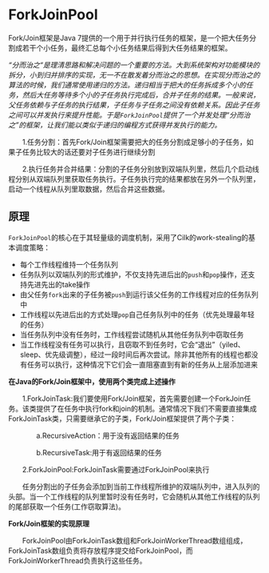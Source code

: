 # ForkJoinPool

Fork/Join框架是Java 7提供的一个用于并行执行任务的框架，是一个把大任务分割成若干个小任务，最终汇总每个小任务结果后得到大任务结果的框架。

*“分而治之“是理清思路和解决问题的一个重要的方法。大到系统架构对功能模块的拆分，小到归并排序的实现，无一不在散发着分而治之的思想。在实现分而治之的算法的时候，我们通常使用递归的方法。递归相当于把大的任务拆成多个小的任务，然后大任务等待多个小的子任务执行完成后，合并子任务的结果。一般来说，父任务依赖与子任务的执行结果，子任务与子任务之间没有依赖关系。因此子任务之间可以并发执行来提升性能。于是`ForkJoinPool`提供了一个并发处理“分而治之”的框架，让我们能以类似于递归的编程方式获得并发执行的能力。*

　　1.任务分割：首先Fork/Join框架需要把大的任务分割成足够小的子任务，如果子任务比较大的话还要对子任务进行继续分割

　　2.执行任务并合并结果：分割的子任务分别放到双端队列里，然后几个启动线程分别从双端队列里获取任务执行。子任务执行完的结果都放在另外一个队列里，启动一个线程从队列里取数据，然后合并这些数据。

## 原理

`ForkJoinPool`的核心在于其轻量级的调度机制，采用了Cilk的work-stealing的基本调度策略：

- 每个工作线程维持一个任务队列
- 任务队列以双端队列的形式维护，不仅支持先进后出的`push`和`pop`操作，还支持先进先出的take操作
- 由父任务`fork`出来的子任务被`push`到运行该父任务的工作线程对应的任务队列中
- 工作线程以先进后出的方式处理`pop`自己任务队列中的任务（优先处理最年轻的任务）
- 当任务队列中没有任务时，工作线程尝试随机从其他任务队列中窃取任务
- 当工作线程没有任务可以执行，且窃取不到任务时，它会“退出”（yiled、sleep、优先级调整），经过一段时间后再次尝试。除非其他所有的线程也都没有任务可以执行，这种情况下它们会一直阻塞直到有新的任务从上层添加进来

**在Java的Fork/Join框架中，使用两个类完成上述操作**

　　1.ForkJoinTask:我们要使用Fork/Join框架，首先需要创建一个ForkJoin任务。该类提供了在任务中执行fork和join的机制。通常情况下我们不需要直接集成ForkJoinTask类，只需要继承它的子类，Fork/Join框架提供了两个子类：

　　　　a.RecursiveAction：用于没有返回结果的任务

　　　　b.RecursiveTask:用于有返回结果的任务

　　2.ForkJoinPool:ForkJoinTask需要通过ForkJoinPool来执行

　　任务分割出的子任务会添加到当前工作线程所维护的双端队列中，进入队列的头部。当一个工作线程的队列里暂时没有任务时，它会随机从其他工作线程的队列的尾部获取一个任务(工作窃取算法)。

**Fork/Join框架的实现原理**

　　ForkJoinPool由ForkJoinTask数组和ForkJoinWorkerThread数组组成，ForkJoinTask数组负责将存放程序提交给ForkJoinPool，而ForkJoinWorkerThread负责执行这些任务。

